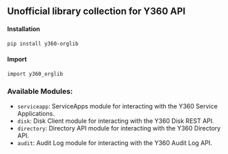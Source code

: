 ## Unofficial library collection for Y360 API

#### Installation

```bash
pip install y360-orglib

```
#### Import
```
import y360_orglib
```

### Available Modules:

- `serviceapp`: ServiceApps module for interacting with the Y360 Service Applications.
- `disk`: Disk Client module for interacting with the Y360 Disk REST API.
- `directory`: Directory API module for interacting with the Y360 Directory API.
- `audit`: Audit Log module for interacting with the Y360 Audit Log API.


